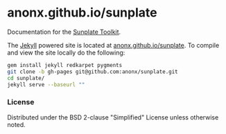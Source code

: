 # anonx.github.io/sunplate
Documentation for the [Sunplate Toolkit](https://github.com/anonx/sunplate).

The [Jekyll](https://jekyllrb.com) powered site is located at [anonx.github.io/sunplate](https://anonx.github.io/sunplate).
To compile and view the site locally do the following:

```bash
gem install jekyll redkarpet pygments
git clone -b gh-pages git@github.com:anonx/sunplate.git
cd sunplate/
jekyll serve --baseurl ""
```

### License
Distributed under the BSD 2-clause "Simplified" License unless otherwise noted.
